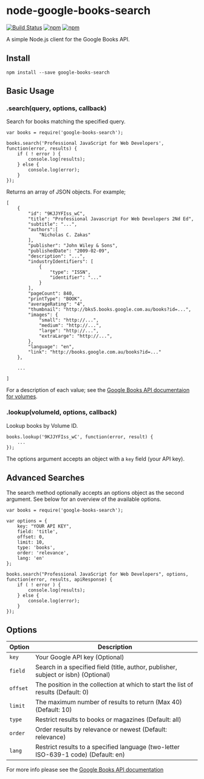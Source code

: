 # node-google-books-search

[![Build Status](https://travis-ci.org/smilledge/node-google-books-search.svg?branch=master)](https://travis-ci.org/smilledge/node-google-books-search)
[![npm](https://img.shields.io/npm/v/google-books-search.svg)](https://www.npmjs.com/package/google-books-search)
[![npm](https://img.shields.io/npm/dt/google-books-search.svg)](https://www.npmjs.com/package/google-books-search)

A simple Node.js client for the Google Books API.

## Install

    npm install --save google-books-search

## Basic Usage

### .search(query, options, callback)

Search for books matching the specified query.

    var books = require('google-books-search');

    books.search('Professional JavaScript for Web Developers', function(error, results) {
        if ( ! error ) {
            console.log(results);
        } else {
            console.log(error);
        }
    });

Returns an array of JSON objects. For example;

    [
        {
            "id": "9KJJYFIss_wC",
            "title": "Professional Javascript For Web Developers 2Nd Ed",
            "subtitle": "...",
            "authors":[
                "Nicholas C. Zakas"
            ],
            "publisher": "John Wiley & Sons",
            "publishedDate": "2009-02-09",
            "description": "...",
            "industryIdentifiers": [
                {
                    "type": "ISSN",
                    "identifier": "..."
                }
            ],
            "pageCount": 840,
            "printType": "BOOK",
            "averageRating": "4",
            "thumbnail": "http://bks5.books.google.com.au/books?id=...",
            "images": {
                "small": "http://...",
                "medium": "http://...",
                "large": "http://...",
                "extraLarge": "http://...",
            },
            "language": "en",
            "link": "http://books.google.com.au/books?id=..."
        },

        ...

    ]

For a description of each value; see the [Google Books API documentaion for volumes](https://developers.google.com/books/docs/v1/reference/volumes).

### .lookup(volumeId, options, callback)

Lookup books by Volume ID.

    books.lookup('9KJJYFIss_wC', function(error, result) {
        ...
    });

The options argument accepts an object with a `key` field (your API key).

## Advanced Searches

The search method optionally accepts an options object as the second argument. See below for an overview of the available options.

    var books = require('google-books-search');

    var options = {
        key: "YOUR API KEY",
        field: 'title',
        offset: 0,
        limit: 10,
        type: 'books',
        order: 'relevance',
        lang: 'en'
    };

    books.search("Professional JavaScript for Web Developers", options, function(error, results, apiResponse) {
        if ( ! error ) {
            console.log(results);
        } else {
            console.log(error);
        }
    });

## Options

Option | Description
--- | ---
`key` | Your Google API key (Optional)
`field` | Search in a specified field (title, author, publisher, subject or isbn) (Optional)
`offset` | The position in the collection at which to start the list of results (Default: 0)
`limit` | The maximum number of results to return (Max 40) (Default: 10)
`type` | Restrict results to books or magazines (Default: all)
`order` | Order results by relevance or newest (Default: relevance)
`lang` | Restrict results to a specified language (two-letter ISO-639-1 code) (Default: en)

For more info please see the [Google Books API documentation](https://developers.google.com/books/docs/v1/reference/)
